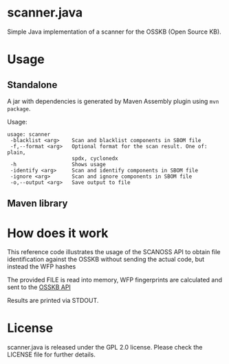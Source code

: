# scanner.java

Simple Java implementation of a scanner for the OSSKB (Open Source KB).

# Usage

## Standalone

A jar with dependencies is generated by Maven Assembly plugin using `mvn package`. 

Usage:

```% java -jar target/scanner-*-jar-with-dependencies.jar
usage: scanner
 -blacklist <arg>    Scan and blacklist components in SBOM file
 -f,--format <arg>   Optional format for the scan result. One of: plain,
                     spdx, cyclonedx
 -h                  Shows usage
 -identify <arg>     Scan and identify components in SBOM file
 -ignore <arg>       Scan and ignore components in SBOM file
 -o,--output <arg>   Save output to file
 ```


## Maven library

# How does it work

This reference code illustrates the usage of the SCANOSS API to obtain file identification against the OSSKB without sending the actual code, but instead the WFP hashes

The provided FILE is read into memory, WFP fingerprints are calculated and sent to the [OSSKB API](https://osskb.org) 

Results are printed via STDOUT.

# License

scanner.java is released under the GPL 2.0 license. Please check the LICENSE file for further details.